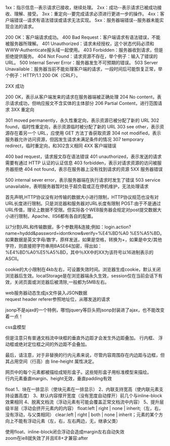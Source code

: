 1xx：指示信息--表示请求已接收，继续处理。
2xx：成功--表示请求已被成功接收、理解、接受。
3xx：重定向--要完成请求必须进行更进一步的操作。
4xx：客户端错误--请求有语法错误或请求无法实现。
5xx：服务器端错误--服务器未能实现合法的请求。

200 OK：客户端请求成功。
400 Bad Request：客户端请求有语法错误，不能被服务器所理解。
401 Unauthorized：请求未经授权，这个状态代码必须和WWW-Authenticate报头域一起使用。
403 Forbidden：服务器收到请求，但是拒绝提供服务。
404 Not Found：请求资源不存在，举个例子：输入了错误的URL。
500 Internal Server Error：服务器发生不可预期的错误。
503 Server Unavailable：服务器当前不能处理客户端的请求，一段时间后可能恢复正常，举个例子：HTTP/1.1 200 OK（CRLF）。  

2XX 成功

200 OK，表示从客户端发来的请求在服务器端被正确处理
204 No content，表示请求成功，但响应报文不含实体的主体部分
206 Partial Content，进行范围请求
3XX 重定向

301 moved permanently，永久性重定向，表示资源已被分配了新的 URL
302 found，临时性重定向，表示资源临时被分配了新的 URL
303 see other，表示资源存在着另一个 URL，应使用 GET 方法丁香获取资源
304 not modified，表示服务器允许访问资源，但因发生请求未满足条件的情况
307 temporary redirect，临时重定向，和302含义相同
4XX 客户端错误

400 bad request，请求报文存在语法错误
401 unauthorized，表示发送的请求需要有通过 HTTP 认证的认证信息
403 forbidden，表示对请求资源的访问被服务器拒绝
404 not found，表示在服务器上没有找到请求的资源
5XX 服务器错误

500 internal sever error，表示服务器端在执行请求时发生了错误
503 service unavailable，表明服务器暂时处于超负载或正在停机维护，无法处理请求

 首先声明,HTTP协议没有对传输的数据大小进行限制，HTTP协议规范也没有对URL长度进行限制。只是浏览器和服务器对URL长度有限制
 POST:由于不是通过URL传值，理论上数据不受限。但实际各个WEB服务器会规定对post提交数据大小进行限制，Apache、IIS6都有各自的配置。  

 以?分割URL和传输数据，多个参数用&连接;例如：login.action?name=hyddd&password=idontknow&verify=%E4%BD%A0 %E5%A5%BD。如果数据是英文字母/数字，原样发送，如果是空格，转换为+，如果是中文/其他字符，则直接把字符串用BASE64加密，得出如： %E4%BD%A0%E5%A5%BD，其中％XX中的XX为该符号以16进制表示的ASCII。  

 cookie的大小限制在4kb左右，可设置失效时间。浏览器生成cookie，默认关闭浏览器后生效。localStorage是在浏览器端永久生效，session仅在当前会话下有效，关闭页面或浏览器后被清除,一般都为5MB左右。  

 web服务器动态生成js文件装入JSON数据  
 request header referer参照地址位，从哪发送的请求   

jsonp不是ajax的一个特例，哪怕jquery等巨头把jsonp封装进了ajax，也不能改变着一点！

css盒模型

但是注意只有普通文档流中块框的垂直外边距才会发生外边距叠加。 行内框、 浮动框或绝对定位框之间的外边距不会叠加。  

最后，请注意，对于非替换的行内元素来说，尽管内容周围存在内边距与边框，但其占用空间（行高）由 line-height 属性决定。  
 

 网页中的每个元素都被描绘成矩形盒子。这些矩形盒子用标准模型来描绘。  
 行内元素垂直margin、height无效，垂直padding有效  


 float
 1、块在一排显示（使块元素在一排显示）
2、内联支持宽高（使内联元素支持设置高度）
3、默认内容撑开宽度（没有宽度自动撑开）前几个与inline-block效果相同
      4、脱离文档流（浮动元素有可能会覆盖正常文档流中内容）
5、提升层级半层（浮动会挤开元素内的内容）
float:left | right | none | inherit;（左，右，没有浮动，与父类相同）
clear:left | right | both | none | inherit；元素的某个方向上不能有浮动元素（左，右，左右两边，无，继承父类）

使用float、inline-block闭合浮动会造成margin左右自动失效  
zoom在ie8就失效了并且IE8+才兼容:after   

